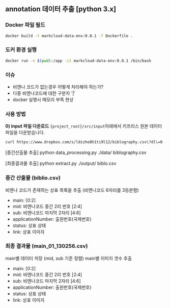 ## annotation 데이터 추출 [python 3.x]

### Docker 파일 필드

```bash
docker build -t markcloud-data-env:0.0.1 -f Dockerfile .
```

### 도커 환경 실행

```bash
docker run -v $(pwd):/app -it markcloud-data-env:0.0.1 /bin/bash
```

### 이슈

- 비엔나 코드가 없는경우 어떻게 처리해야 하는가?
- 다중 비엔나코드에 대한 구분자 '|'
- docker 실행시 메모리 부족 현상

### 사용 방법

**0) input 파일 다운로드**
`{project_root}/src/input`아래에서 키프리스 원본 데이터 파일을 다운받습니다.

```bash
curl https://www.dropbox.com/s/ldzzhe8h1ti9l12/biblography.csv\?dl\=0 -L -o biblography.csv
```

[중간산출물 추출]
python data_processing.py ./data/ biblography.csv

[최종결과물 추출]
python extract.py ./output/ biblo.csv

### 중간 산출물 (biblio.csv)

비엔나 코드가 존재하는 상표 목록을 추출
(비엔나코드 6자리를 3등분함)

- main: [0:2]
- mid: 비엔나코드 중간 2리 번호 [2:4]
- sub: 비엔나코드 마지막 2자리 [4:6]
- applicationNumber: 출원번호(국제번호)
- status: 상표 상태
- link: 상표 이미지

### 최종 결과물 (main_01_130256.csv)

main별 데이터 저장 (mid, sub 기준 정렬)
main별 이미지 갯수 추출

- main: [0:2]
- mid: 비엔나코드 중간 2리 번호 [2:4]
- sub: 비엔나코드 마지막 2자리 [4:6]
- applicationNumber: 출원번호(국제번호)
- status: 상표 상태
- link: 상표 이미지

